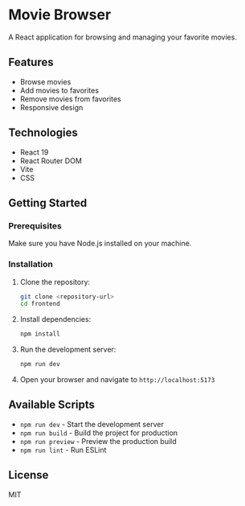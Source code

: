 # Movie Browser

A React application for browsing and managing your favorite movies.

## Features

- Browse movies
- Add movies to favorites
- Remove movies from favorites
- Responsive design

## Technologies

- React 19
- React Router DOM
- Vite
- CSS

## Getting Started

### Prerequisites

Make sure you have Node.js installed on your machine.

### Installation

1. Clone the repository:
   ```bash
   git clone <repository-url>
   cd frontend
   ```

2. Install dependencies:
   ```bash
   npm install
   ```

3. Run the development server:
   ```bash
   npm run dev
   ```

4. Open your browser and navigate to `http://localhost:5173`

## Available Scripts

- `npm run dev` - Start the development server
- `npm run build` - Build the project for production
- `npm run preview` - Preview the production build
- `npm run lint` - Run ESLint

## License

MIT
